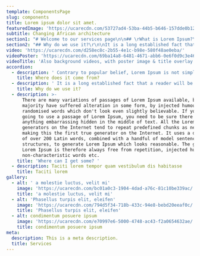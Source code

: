 ```yaml
---
template: ComponentsPage
slug: components
title: Lorem ipsum dolor sit amet.
featuredImage: 'https://ucarecdn.com/53727ad4-53ba-44b5-b646-157dde0b127e/'
subtitle: Changing African architecture
section1: "# Welcome to our services page\n\n## \rWhat is Lorem Ipsum?\r\n\nLorem Ipsum is simply dummy text of the printing and typesetting industry. Lorem Ipsum has been the industry's standard dummy text ever since the 1500s, when an unknown printer took a galley of type and scrambled it to make a type specimen book. It has survived not only five centuries, but also the leap into electronic typesetting, remaining essentially unchanged. It was popularised in the 1960s with the release of Letraset sheets containing Lorem Ipsum passages, and more recently with desktop publishing software like Aldus PageMaker including versions of Lorem Ipsum.\r\n\n## \r\n\n##"
section2: "## Why do we use it?\r\n\nIt is a long established fact that a reader will be distracted by the readable content of a page when looking at its layout. The point of using Lorem Ipsum is that it has a more-or-less normal distribution of letters, as opposed to using 'Content here, content here', making it look like readable English. Many desktop publishing packages and web page editors now use Lorem Ipsum as their default model text, and a search for 'lorem ipsum' will uncover many web sites still in their infancy. Various versions have evolved over the years, sometimes by accident, sometimes on purpose (injected humour and the like)."
video: 'https://ucarecdn.com/d258ec8c-2b55-4e1c-b98e-580f48ae0eba/'
videoPoster: 'https://ucarecdn.com/69ba14a8-6481-4671-abb6-0e6f0d9c3e46/'
videoTitle: 'Also background videos, with poster image & title overlay.'
accordion:
  - description: ' Contrary to popular belief, Lorem Ipsum is not simply random text. It has roots in a piece of classical Latin literature from 45 BC, making it over 2000 years old. Richard McClintock, a Latin professor at Hampden-Sydney College in Virginia, looked up one of the more obscure Latin words, consectetur, from a Lorem Ipsum passage, and going through the cites of the word in classical literature, discovered the undoubtable source. Lorem Ipsum comes from sections 1.10.32 and 1.10.33 of "de Finibus Bonorum et Malorum" (The Extremes of Good and Evil) by Cicero, written in 45 BC. This book is a treatise on the theory of ethics, very popular during the Renaissance. The first line of Lorem Ipsum, "Lorem ipsum dolor sit amet..", comes from a line in section 1.10.32.  The standard chunk of Lorem Ipsum used since the 1500s is reproduced below for those interested. Sections 1.10.32 and 1.10.33 from "de Finibus Bonorum et Malorum" by Cicero are also reproduced in their exact original form, accompanied by English versions from the 1914 translation by H. Rackham.'
    title: Where does it come from?
  - description: ' It is a long established fact that a reader will be distracted by the readable content of a page when looking at its layout. The point of using Lorem Ipsum is that it has a more-or-less normal distribution of letters, as opposed to using ''Content here, content here'', making it look like readable English. Many desktop publishing packages and web page editors now use Lorem Ipsum as their default model text, and a search for ''lorem ipsum'' will uncover many web sites still in their infancy. Various versions have evolved over the years, sometimes by accident, sometimes on purpose (injected humour and the like).'
    title: Why do we use it?
  - description: >-
      There are many variations of passages of Lorem Ipsum available, but the
      majority have suffered alteration in some form, by injected humour, or
      randomised words which don't look even slightly believable. If you are
      going to use a passage of Lorem Ipsum, you need to be sure there isn't
      anything embarrassing hidden in the middle of text. All the Lorem Ipsum
      generators on the Internet tend to repeat predefined chunks as necessary,
      making this the first true generator on the Internet. It uses a dictionary
      of over 200 Latin words, combined with a handful of model sentence
      structures, to generate Lorem Ipsum which looks reasonable. The generated
      Lorem Ipsum is therefore always free from repetition, injected humour, or
      non-characteristic words etc.
    title: 'Where can I get some? '
  - description: Taciti lorem tempor quam vestibulum dis habitasse
    title: Taciti lorem
gallery:
  - alt: ' a molestie luctus, velit mi'
    image: 'https://ucarecdn.com/bc01a0c3-1904-4dad-a76c-81c10be339ac/'
    title: 'a molestie luctus, velit mi'
  - alt: 'Phasellus turpis elit, eleifen'
    image: 'https://ucarecdn.com/794d5f34-718b-433c-94e8-bebd20eeaf0c/'
    title: 'Phasellus turpis elit, eleifen'
  - alt: condimentum posuere ipsum
    image: 'https://ucarecdn.com/e70997e6-5000-4748-ac43-f2a0654632ae/'
    title: condimentum posuere ipsum
meta:
  description: This is a meta description.
  title: Services
---
```


